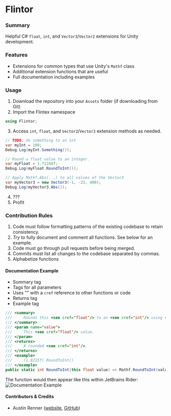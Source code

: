 # Flintor
### Summary
Helpful C# `float`, `int`, and `Vector3`/`Vector2` extensions for Unity development.

### Features
* Extensions for common types that use Unity's `Mathf` class
* Additional extension functions that are useful
* Full documentation including examples

### Usage
1. Download the repository into your `Assets` folder (if downloading from Git)
2. Import the Flintex namespace

```c#
using Flintor;
```

3. Access `int`, `float`, and `Vector2`/`Vector3` extension methods as needed.

```c#
// TODO: do something to an int
var myInt = 100;
Debug.Log(myInt.Something());

// Round a float value to an integer.
var myFloat = 1.71248f;
Debug.Log(myFloat.RoundToInt());

// Apply Mathf.Abs(...) to all values of the Vector3
var myVector3 = new Vector3(-1, -23, 400);
Debug.Log(myVector3.Abs());
```

4. ???
5. Profit

### Contribution Rules
1. Code must follow formatting patterns of the existing codebase to retain consistency.
2. <i>Try to</i> fully document and comment all functions. See below for an example.
3. Code must go through pull requests before being merged. 
4. Commits must list all changes to the codebase separated by commas.
5. Alphabetize functions

#### Documentation Example
* Summary tag
* Tags for all parameters
* Uses "<see>" with a `cref` reference to other functions or code
* Returns tag
* Example tag
```c#
/// <summary>
///     Rounds this <see cref="float"/> to an <see cref="int"/> using <see cref="Mathf.RoundToInt"/>.
/// </summary>
/// <param name="value">
///     This <see cref="float"/> value.
/// </param>
/// <returns>
///     A rounded <see cref="int"/>.
/// </returns>
/// <example>
///     (1.8215f).RoundToInt()
/// </example>
public static int RoundToInt(this float value) => Mathf.RoundToInt(value);
```

The function would then appear like this within JetBrains Rider: <br>
![Documentation Example](https://i.imgur.com/4aeRhiw.png)

#### Contributors & Credits
* Austin Renner ([website](https://www.austephner.com/), [GitHub](https://github.com/austephner))
